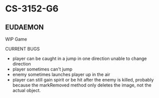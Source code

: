 # CS-3152-G6

## EUDAEMON

WIP Game

CURRENT BUGS
- player can be caught in a jump in one direction unable to change direction
- player sometimes can't jump
- enemy sometimes launches player up in the air
- player can still gain spirit or be hit after the enemy is killed, probably because the markRemoved method only deletes the image, not the actual object.
